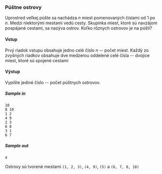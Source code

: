### Púštne ostrovy
Uprostred veľkej púšte sa nachádza $n$ miest pomenovaných číslami od $1$ po $n$. Medzi niektorými mestami vedú cesty. Skupinka miest, ktoré sú navzájom pospájané cestami, sa nazýva ostrov. Koľko rôznych ostrovov je na púšti?

#### Vstup
Prvý riadok vstupu obsahuje jedno celé číslo $n$ -- počet miest.
Každý zo zvyšných riadkov obsahuje dve medzerou oddelené celé čísla -- dvojice miest, ktoré sú spojené cestami

#### Výstup
Vypíšte jediné číslo -- počet púštnych ostrovov.

##### Sample in
```
10
8 10
1 2
4 9
2 3
6 8
3 1
6 7
```

##### Sample out
```
4
```
Ostrovy sú tvorené mestami `(1, 2, 3)`, `(4, 9)`, `(5)` a `(6, 7, 8, 10)`
